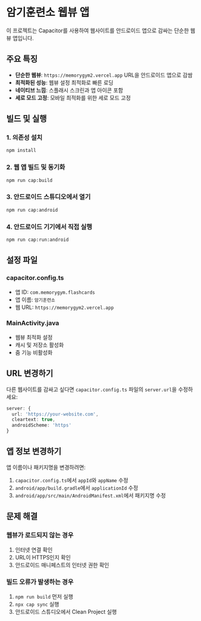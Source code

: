 # 암기훈련소 웹뷰 앱

이 프로젝트는 Capacitor를 사용하여 웹사이트를 안드로이드 앱으로 감싸는 단순한 웹뷰 앱입니다.

## 주요 특징

- **단순한 웹뷰**: `https://memorygym2.vercel.app` URL을 안드로이드 앱으로 감쌈
- **최적화된 성능**: 웹뷰 설정 최적화로 빠른 로딩
- **네이티브 느낌**: 스플래시 스크린과 앱 아이콘 포함
- **세로 모드 고정**: 모바일 최적화를 위한 세로 모드 고정

## 빌드 및 실행

### 1. 의존성 설치
```bash
npm install
```

### 2. 웹 앱 빌드 및 동기화
```bash
npm run cap:build
```

### 3. 안드로이드 스튜디오에서 열기
```bash
npm run cap:android
```

### 4. 안드로이드 기기에서 직접 실행
```bash
npm run cap:run:android
```

## 설정 파일

### capacitor.config.ts
- 앱 ID: `com.memorygym.flashcards`
- 앱 이름: `암기훈련소`
- 웹 URL: `https://memorygym2.vercel.app`

### MainActivity.java
- 웹뷰 최적화 설정
- 캐시 및 저장소 활성화
- 줌 기능 비활성화

## URL 변경하기

다른 웹사이트를 감싸고 싶다면 `capacitor.config.ts` 파일의 `server.url`을 수정하세요:

```typescript
server: {
  url: 'https://your-website.com',
  cleartext: true,
  androidScheme: 'https'
}
```

## 앱 정보 변경하기

앱 이름이나 패키지명을 변경하려면:

1. `capacitor.config.ts`에서 `appId`와 `appName` 수정
2. `android/app/build.gradle`에서 `applicationId` 수정
3. `android/app/src/main/AndroidManifest.xml`에서 패키지명 수정

## 문제 해결

### 웹뷰가 로드되지 않는 경우
1. 인터넷 연결 확인
2. URL이 HTTPS인지 확인
3. 안드로이드 매니페스트의 인터넷 권한 확인

### 빌드 오류가 발생하는 경우
1. `npm run build` 먼저 실행
2. `npx cap sync` 실행
3. 안드로이드 스튜디오에서 Clean Project 실행 